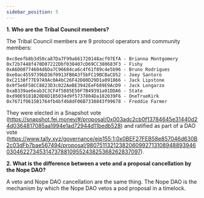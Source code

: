 ```yaml
---
sidebar_position: 5
---
```


**1. Who are the Tribal Council members?**

The Tribal Council members are 9 protocol operators and community members:

```
0xc8eefb8b3d50ca87Da7F99a661720148acf97EfA - Brianna Montgomery
0x72b7448f470D07222Dbf038407cD69CC380683F3 - Fishy 
0xA6D08774604d6Da7C96684ca6c4f61f89c4e5b96 - Bruno Rodrigues 
0xe0ac4559739bD36f0913FB0A3f5bFC19BCBaCD52 - Joey Santoro
0xC2138f77E97A9Ac0A4bC26F42D80D29D1a091866 - Jack Lipstone
0x9f5e6F58CC8823D3c022AeBE3942EeF689E9AcD9 - Jack Longarzo 
0xaB339ae6eab3C3CF4f5885E56F7B49391a01DDA6 - State
0xd90E9181B20D8D1B5034d9f5737804Da182039F6 - OneTrueKirk 
0x7671f0615B1764fb4bf4b8dF06B7338843f99678 - Freddie Farmer
```

They were elected in a Snapshot vote (https://snapshot.fei.money/#/proposal/0x003adc2cb0f13784645e31440d24d0364817085aa1994e1ad72944d11bedb528) and ratified as part of a DAO vote (https://www.tally.xyz/governance/eip155:1:0x0BEF27FEB58e857046d630B2c03dFb7bae567494/proposal/98075113212382060992713108948893946030462273453147378810955243825368262837097).

**2. What is the difference between a veto and a proposal cancellation by the Nope DAO?**

A veto and Nope DAO cancellation are the same thing. The Nope DAO is the mechanism by which the Nope DAO vetos a pod proposal in a timelock.
